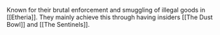 Known for their brutal enforcement and smuggling of illegal goods in [[Etheria]]. They mainly achieve this through  having insiders [[The Dust Bowl]] and [[The Sentinels]].